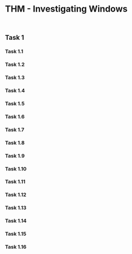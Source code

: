 # THM - Investigating Windows

<br>

## Task 1

### Task 1.1

> 

### Task 1.2

> 

### Task 1.3

> 

### Task 1.4

> 

### Task 1.5

> 

### Task 1.6

> 

### Task 1.7

> 

### Task 1.8

> 

### Task 1.9

> 

### Task 1.10

> 

### Task 1.11

> 

### Task 1.12

> 

### Task 1.13

> 

### Task 1.14

> 

### Task 1.15

> 

### Task 1.16

> 

<br>

